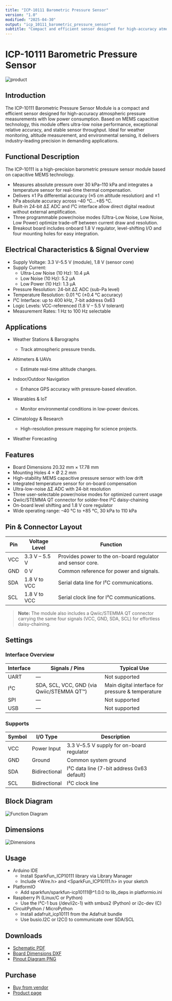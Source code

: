 ```yaml
---
title: "ICP-10111 Barometric Pressure Sensor"
version: "1.0"
modified: "2025-04-30"
output: "icp_10111_barometric_pressure_sensor"
subtitle: "Compact and efficient sensor designed for high-accuracy atmospheric pressure measurements"
---
```


<!--
# README_TEMPLATE.md
This file serves as an input to generate a datasheet-style technical PDF.
Fill in each section without deleting or modifying the existing headings.
-->

# ICP-10111 Barometric Pressure Sensor

![product](../../hardware/resources/unit_top_v_1_0_0_icp10111_barometric_pressure_sensor.png)

## Introduction

<!-- FILL HERE -->
The ICP-10111 Barometric Pressure Sensor Module is a compact and efficient sensor designed for high-accuracy atmospheric pressure measurements with low power consumption. Based on MEMS capacitive technology, this module offers ultra-low noise performance, exceptional relative accuracy, and stable sensor throughput. Ideal for weather monitoring, altitude measurement, and environmental sensing, it delivers industry-leading precision in demanding applications.

## Functional Description

The ICP-10111 is a high-precision barometric pressure sensor module based on capacitive MEMS technology.  
- Measures absolute pressure over 30 kPa–110 kPa and integrates a temperature sensor for real-time thermal compensation.  
- Delivers ±1 Pa differential accuracy (≈5 cm altitude resolution) and ±1 hPa absolute accuracy across –40 °C…+85 °C.  
- Built-in 24-bit ΔΣ ADC and I²C interface allow direct digital readout without external amplification.  
- Three programmable power/noise modes (Ultra-Low Noise, Low Noise, Low Power) optimize trade-off between current draw and resolution.  
- Breakout board includes onboard 1.8 V regulator, level-shifting I/O and four mounting holes for easy integration.

## Electrical Characteristics & Signal Overview

- Supply Voltage: 3.3 V–5.5 V (module), 1.8 V (sensor core)  
- Supply Current:  
  - Ultra-Low Noise (10 Hz): 10.4 µA  
  - Low Noise (10 Hz): 5.2 µA  
  - Low Power (10 Hz): 1.3 µA  
- Pressure Resolution: 24-bit ΔΣ ADC (sub-Pa level)  
- Temperature Resolution: 0.01 °C (±0.4 °C accuracy)  
- I²C Interface: up to 400 kHz, 7-bit address 0x63  
- Logic Levels: VCC-referenced (1.8 V – 5.5 V tolerant)  
- Measurement Rates: 1 Hz to 100 Hz selectable 


## Applications

<!-- FILL HERE -->
- Weather Stations & Barographs
  - Track atmospheric pressure trends.

- Altimeters & UAVs
  - Estimate real-time altitude changes.

- Indoor/Outdoor Navigation
  - Enhance GPS accuracy with pressure-based elevation.

- Wearables & IoT
  - Monitor environmental conditions in low-power devices.

- Climatology & Research
  - High-resolution pressure mapping for science projects.
- Weather Forecasting

## Features

- Board Dimensions 20.32 mm × 17.78 mm
- Mounting Holes 4 × Ø 2.2 mm
- High-stability MEMS capacitive pressure sensor with low drift  
- Integrated temperature sensor for on-board compensation  
- Ultra-low-noise ΔΣ ADC with 24-bit resolution  
- Three user-selectable power/noise modes for optimized current usage  
- Qwiic/STEMMA QT connector for solder-free I²C daisy-chaining  
- On-board level shifting and 1.8 V core regulator    
- Wide operating range: –40 °C to +85 °C, 30 kPa to 110 kPa

## Pin & Connector Layout
| Pin   | Voltage Level | Function                                                  |
|-------|---------------|-----------------------------------------------------------|
| VCC   | 3.3 V – 5.5 V | Provides power to the on-board regulator and sensor core. |
| GND   | 0 V           | Common reference for power and signals.                   |
| SDA   | 1.8 V to VCC  | Serial data line for I²C communications.                  |
| SCL   | 1.8 V to VCC  | Serial clock line for I²C communications.                 |

> **Note:** The module also includes a Qwiic/STEMMA QT connector carrying the same four signals (VCC, GND, SDA, SCL) for effortless daisy-chaining.

## Settings

### Interface Overview

| Interface | Signals / Pins                               | Typical Use                                       |
|-----------|----------------------------------------------|---------------------------------------------------|
| UART      | —                                            | Not supported                                     |
| I²C       | SDA, SCL, VCC, GND (via Qwiic/STEMMA QT™)    | Main digital interface for pressure & temperature |
| SPI       | —                                            | Not supported                                     |
| USB       | —                                            | Not supported                                     |

### Supports

| Symbol | I/O Type      | Description                                |
|--------|---------------|--------------------------------------------|
| VCC    | Power Input   | 3.3 V–5.5 V supply for on-board regulator  |
| GND    | Ground        | Common system ground                       |
| SDA    | Bidirectional | I²C data line (7-bit address 0x63 default) |
| SCL    | Bidirectional | I²C clock line                             |

## Block Diagram

![Function Diagram](../../hardware/resources/unit_pinout_v_0_0_1_ue0094_icp10111_barometric_pressure_sensor_en.png)

## Dimensions

![Dimensions](../../hardware/resources/unit_dimension_v_1_0_0_icp10111_barometric_pressure_sensor.png)
## Usage

- Arduino IDE  
  - Install SparkFun_ICP10111 library via Library Manager  
  - Include <Wire.h> and <SparkFun_ICP10111.h> in your sketch  
- PlatformIO  
  - Add sparkfun/sparkfun-icp10111@^1.0.0 to lib_deps in platformio.ini  
- Raspberry Pi (Linux/C or Python)  
  - Use the I²C-1 bus (/dev/i2c-1) with smbus2 (Python) or i2c-dev (C)  
- CircuitPython / MicroPython  
  - Install adafruit_icp10111 from the Adafruit bundle  
  - Use busio.I2C or I2C() to communicate over SDA/SCL  

## Downloads

<!-- FILL HERE -->
- [Schematic PDF](docs/schematic.pdf)
- [Board Dimensions DXF](docs/dimensions.dxf)
- [Pinout Diagram PNG](docs/pinout.png)

## Purchase

<!-- FILL HERE -->
- [Buy from vendor](https://example.com)
- [Product page](https://example.com/product/template-board)
